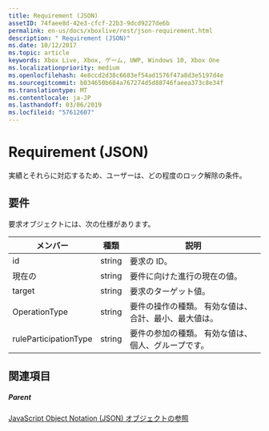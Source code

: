 ```yaml
---
title: Requirement (JSON)
assetID: 74faee8d-42e3-cfcf-22b3-9dcd9227de6b
permalink: en-us/docs/xboxlive/rest/json-requirement.html
description: " Requirement (JSON)"
ms.date: 10/12/2017
ms.topic: article
keywords: Xbox Live, Xbox, ゲーム, UWP, Windows 10, Xbox One
ms.localizationpriority: medium
ms.openlocfilehash: 4e8ccd2d38c6683ef54ad1576f47a8d3e5197d4e
ms.sourcegitcommit: b034650b684a767274d5d88746faeea373c8e34f
ms.translationtype: MT
ms.contentlocale: ja-JP
ms.lasthandoff: 03/06/2019
ms.locfileid: "57612607"
---
```

# <a name="requirement-json"></a>Requirement (JSON)
実績とそれらに対応するため、ユーザーは、どの程度のロック解除の条件。 
<a id="ID4EN"></a>

 
## <a name="requirement"></a>要件
 
要求オブジェクトには、次の仕様があります。
 
| メンバー| 種類| 説明| 
| --- | --- | --- | 
| id| string| 要求の ID。| 
| 現在の| string| 要件に向けた進行の現在の値。| 
| target| string| 要求のターゲット値。| 
| OperationType| string| 要件の操作の種類。 有効な値は、合計、最小、最大値は。| 
| ruleParticipationType| string| 要件の参加の種類。 有効な値は、個人、グループです。| 
  
<a id="ID4ETC"></a>

 
## <a name="see-also"></a>関連項目
 
<a id="ID4EVC"></a>

 
##### <a name="parent"></a>Parent 

[JavaScript Object Notation (JSON) オブジェクトの参照](atoc-xboxlivews-reference-json.md)

   